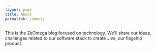 ```yaml
---
layout: page
title: About
permalink: /about/
---
```



This is the ZeOmega blog focused on technology.  We'll share our ideas,
challenges related to our software stack to create Jiva, our
flagship product.
